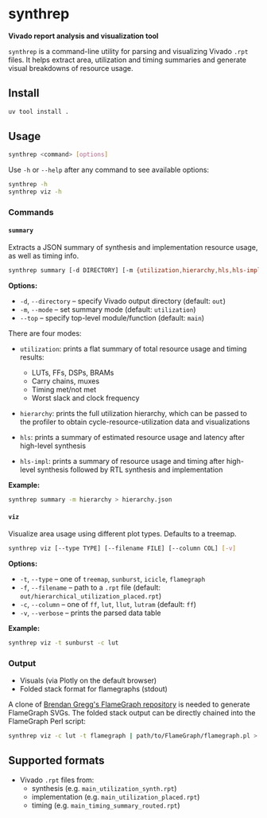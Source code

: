 # synthrep

**Vivado report analysis and visualization tool**

`synthrep` is a command-line utility for parsing and visualizing Vivado `.rpt` files. It helps extract area, utilization and timing summaries and generate visual breakdowns of resource usage.

## Install

```bash
uv tool install .
```

## Usage

```bash
synthrep <command> [options]
```

Use `-h` or `--help` after any command to see available options:

```bash
synthrep -h
synthrep viz -h
```

### Commands

#### `summary`

Extracts a JSON summary of synthesis and implementation resource usage, as well as timing info.

```bash
synthrep summary [-d DIRECTORY] [-m {utilization,hierarchy,hls,hls-impl}] [--top TOP]
```

**Options:**

- `-d`, `--directory` – specify Vivado output directory (default: `out`)
- `-m`, `--mode` – set summary mode (default: `utilization`)
- `--top` – specify top-level module/function (default: `main`)

There are four modes:

- `utilization`: prints a flat summary of total resource usage and timing results:
  - LUTs, FFs, DSPs, BRAMs
  - Carry chains, muxes
  - Timing met/not met
  - Worst slack and clock frequency

- `hierarchy`: prints the full utilization hierarchy, which can be passed to the profiler to obtain cycle-resource-utilization data and visualizations

- `hls`: prints a summary of estimated resource usage and latency after high-level synthesis

- `hls-impl`: prints a summary of resource usage and timing after high-level synthesis followed by RTL synthesis and implementation

**Example:**

```bash
synthrep summary -m hierarchy > hierarchy.json
```

#### `viz`

Visualize area usage using different plot types. Defaults to a treemap.

```bash
synthrep viz [--type TYPE] [--filename FILE] [--column COL] [-v]
```

**Options:**

- `-t`, `--type` – one of `treemap`, `sunburst`, `icicle`, `flamegraph`
- `-f`, `--filename` – path to a `.rpt` file (default: `out/hierarchical_utilization_placed.rpt`)
- `-c`, `--column` – one of `ff`, `lut`, `llut`, `lutram` (default: `ff`)
- `-v`, `--verbose` – prints the parsed data table

**Example:**

```bash
synthrep viz -t sunburst -c lut
```

### Output

- Visuals (via Plotly on the default browser)
- Folded stack format for flamegraphs (stdout)

A clone of [Brendan Gregg's FlameGraph repository](https://github.com/brendangregg/FlameGraph) is needed to generate FlameGraph SVGs. The folded stack output can be directly chained into the FlameGraph Perl script:

```bash
synthrep viz -c lut -t flamegraph | path/to/FlameGraph/flamegraph.pl > flamegraph.svg
```

## Supported formats

- Vivado `.rpt` files from:
  - synthesis (e.g. `main_utilization_synth.rpt`)
  - implementation (e.g. `main_utilization_placed.rpt`)
  - timing (e.g. `main_timing_summary_routed.rpt`)
